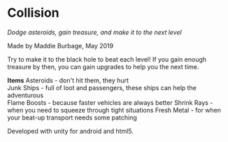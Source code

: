 # Collision

*Dodge asteroids, gain treasure, and make it to the next level*

Made by Maddie Burbage, May 2019

Try to make it to the black hole to beat each level! If you gain enough treasure by then, you can gain upgrades to help you the next time.

**Items**
Asteroids - don't hit them, they hurt  
Junk Ships - full of loot and passengers, these ships can help the adventurous  
Flame Boosts - because faster vehicles are always better
Shrink Rays - when you need to squeeze through tight situations
Fresh Metal - for when your beat-up transport needs some patching  


Developed with unity for android and html5. 
